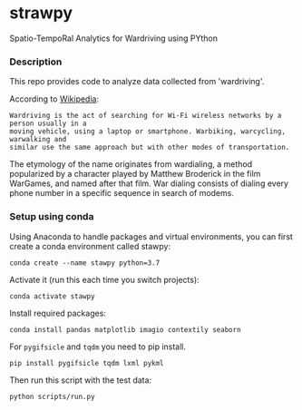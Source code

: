 # strawpy
Spatio-TempoRal Analytics for Wardriving using PYthon

### Description
This repo provides code to analyze data collected from 'wardriving'.

According to [Wikipedia](https://en.wikipedia.org/wiki/Wardriving):

    Wardriving is the act of searching for Wi-Fi wireless networks by a person usually in a
    moving vehicle, using a laptop or smartphone. Warbiking, warcycling, warwalking and
    similar use the same approach but with other modes of transportation.

The etymology of the name originates from wardialing, a method popularized by a character
played by Matthew Broderick in the film WarGames, and named after that film. War dialing
consists of dialing every phone number in a specific sequence in search of modems.

### Setup using conda
Using Anaconda to handle packages and virtual environments, you can first create a conda
environment called stawpy:

    conda create --name stawpy python=3.7

Activate it (run this each time you switch projects):

    conda activate stawpy

Install required packages:

    conda install pandas matplotlib imagio contextily seaborn

For `pygifsicle` and `tqdm` you need to pip install.

    pip install pygifsicle tqdm lxml pykml

Then run this script with the test data:

    python scripts/run.py
